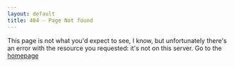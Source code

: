 ```yaml
---
layout: default
title: 404 - Page Not found 
---
```


This page is not what you'd expect to see, I know, but unfortunately
there's an error with the resource you requested: it's not on this server.
Go to the [homepage](/ "You'll find something here")